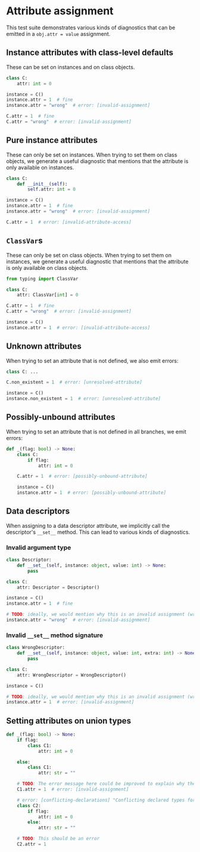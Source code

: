 # Attribute assignment

<!-- snapshot-diagnostics -->

This test suite demonstrates various kinds of diagnostics that can be emitted in a
`obj.attr = value` assignment.

## Instance attributes with class-level defaults

These can be set on instances and on class objects.

```py
class C:
    attr: int = 0

instance = C()
instance.attr = 1  # fine
instance.attr = "wrong"  # error: [invalid-assignment]

C.attr = 1  # fine
C.attr = "wrong"  # error: [invalid-assignment]
```

## Pure instance attributes

These can only be set on instances. When trying to set them on class objects, we generate a useful
diagnostic that mentions that the attribute is only available on instances.

```py
class C:
    def __init__(self):
        self.attr: int = 0

instance = C()
instance.attr = 1  # fine
instance.attr = "wrong"  # error: [invalid-assignment]

C.attr = 1  # error: [invalid-attribute-access]
```

## `ClassVar`s

These can only be set on class objects. When trying to set them on instances, we generate a useful
diagnostic that mentions that the attribute is only available on class objects.

```py
from typing import ClassVar

class C:
    attr: ClassVar[int] = 0

C.attr = 1  # fine
C.attr = "wrong"  # error: [invalid-assignment]

instance = C()
instance.attr = 1  # error: [invalid-attribute-access]
```

## Unknown attributes

When trying to set an attribute that is not defined, we also emit errors:

```py
class C: ...

C.non_existent = 1  # error: [unresolved-attribute]

instance = C()
instance.non_existent = 1  # error: [unresolved-attribute]
```

## Possibly-unbound attributes

When trying to set an attribute that is not defined in all branches, we emit errors:

```py
def _(flag: bool) -> None:
    class C:
        if flag:
            attr: int = 0

    C.attr = 1  # error: [possibly-unbound-attribute]

    instance = C()
    instance.attr = 1  # error: [possibly-unbound-attribute]
```

## Data descriptors

When assigning to a data descriptor attribute, we implicitly call the descriptor's `__set__` method.
This can lead to various kinds of diagnostics.

### Invalid argument type

```py
class Descriptor:
    def __set__(self, instance: object, value: int) -> None:
        pass

class C:
    attr: Descriptor = Descriptor()

instance = C()
instance.attr = 1  # fine

# TODO: ideally, we would mention why this is an invalid assignment (wrong argument type for `value` parameter)
instance.attr = "wrong"  # error: [invalid-assignment]
```

### Invalid `__set__` method signature

```py
class WrongDescriptor:
    def __set__(self, instance: object, value: int, extra: int) -> None:
        pass

class C:
    attr: WrongDescriptor = WrongDescriptor()

instance = C()

# TODO: ideally, we would mention why this is an invalid assignment (wrong number of arguments for `__set__`)
instance.attr = 1  # error: [invalid-assignment]
```

## Setting attributes on union types

```py
def _(flag: bool) -> None:
    if flag:
        class C1:
            attr: int = 0

    else:
        class C1:
            attr: str = ""

    # TODO: The error message here could be improved to explain why the assignment fails.
    C1.attr = 1  # error: [invalid-assignment]

    # error: [conflicting-declarations] "Conflicting declared types for attribute `attr`: `int` and `str`"
    class C2:
        if flag:
            attr: int = 0
        else:
            attr: str = ""

    # TODO: This should be an error
    C2.attr = 1
```
